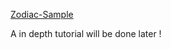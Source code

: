 [Zodiac-Sample](https://steamcommunity.com/sharedfiles/filedetails/?id=2128078817)

A in depth tutorial will be done later !